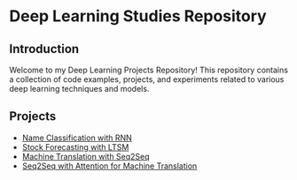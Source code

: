 # Deep Learning Studies Repository

## Introduction

Welcome to my Deep Learning Projects Repository! This repository contains a collection of code examples, projects, and experiments related to various deep learning techniques and models.

## Projects
- [Name Classification with RNN](Name_classification_with_RNNs.ipynb)
- [Stock Forecasting with LTSM](Stock-forecasting-with-LSTM.ipynb)
- [Machine Translation with Seq2Seq](Machine-translation-with-Seq2Seq.ipynb)
- [Seq2Seq with Attention for Machine Translation](Seq2Seq-with-attention-for-machine-translation.ipynb)
